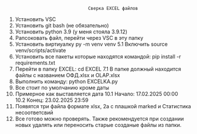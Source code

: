                                    Сверка EXCEL файлов
1. Установить VSC
2. Установить git bash (не обязательно)
3. Установить python 3.9 (у меня стояла 3.9.12)
4. Рапсоковать файл, перейти через VSC в эту папку
5. Установить виртиуалку py -m venv venv
5.1 Включить source venv/scripts/activate
6. Установить все пакеты которые находятся командой: pip install -r requirements.txt
7. Перейти в папку EXCEL: cd EXCEL
7.1 В папке должный находится файлы с названием ОФД.xlsx и OLAP.xlsx
8. Выполнить команду: python EXCELKA.py
9. Все стоит по умолчанию кроме даты
10. Примерное как выставляется дата
10.1 Начало: 17.02.2025 00:00  
10.2 Конец: 23.02.2025 23:59
12. Появятся три файла формате xlsx, 2а с плашкой marked и Статистика несоответсвий
13. Все готово можно проверять. Также рекомендуется при создании новых удалять или переносить старые созданые файлы из папки.